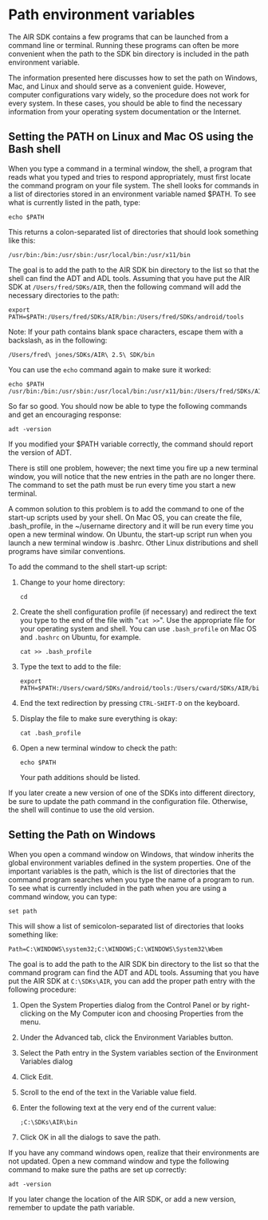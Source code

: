 # Path environment variables

The AIR SDK contains a few programs that can be launched from a command line or
terminal. Running these programs can often be more convenient when the path to
the SDK bin directory is included in the path environment variable.

The information presented here discusses how to set the path on Windows, Mac,
and Linux and should serve as a convenient guide. However, computer
configurations vary widely, so the procedure does not work for every system. In
these cases, you should be able to find the necessary information from your
operating system documentation or the Internet.

## Setting the PATH on Linux and Mac OS using the Bash shell

When you type a command in a terminal window, the shell, a program that reads
what you typed and tries to respond appropriately, must first locate the command
program on your file system. The shell looks for commands in a list of
directories stored in an environment variable named \$PATH. To see what is
currently listed in the path, type:

    echo $PATH

This returns a colon-separated list of directories that should look something
like this:

    /usr/bin:/bin:/usr/sbin:/usr/local/bin:/usr/x11/bin

The goal is to add the path to the AIR SDK bin directory to the list so that the
shell can find the ADT and ADL tools. Assuming that you have put the AIR SDK at
`/Users/fred/SDKs/AIR`, then the following command will add the necessary
directories to the path:

    export PATH=$PATH:/Users/fred/SDKs/AIR/bin:/Users/fred/SDKs/android/tools

Note: If your path contains blank space characters, escape them with a
backslash, as in the following:

    /Users/fred\ jones/SDKs/AIR\ 2.5\ SDK/bin

You can use the `echo` command again to make sure it worked:

    echo $PATH
    /usr/bin:/bin:/usr/sbin:/usr/local/bin:/usr/x11/bin:/Users/fred/SDKs/AIR/bin:/Users/fred/SDKs/android/tools

So far so good. You should now be able to type the following commands and get an
encouraging response:

    adt -version

If you modified your \$PATH variable correctly, the command should report the
version of ADT.

There is still one problem, however; the next time you fire up a new terminal
window, you will notice that the new entries in the path are no longer there.
The command to set the path must be run every time you start a new terminal.

A common solution to this problem is to add the command to one of the start-up
scripts used by your shell. On Mac OS, you can create the file, .bash_profile,
in the ~/username directory and it will be run every time you open a new
terminal window. On Ubuntu, the start-up script run when you launch a new
terminal window is .bashrc. Other Linux distributions and shell programs have
similar conventions.

To add the command to the shell start-up script:

1.  Change to your home directory:

        cd

2.  Create the shell configuration profile (if necessary) and redirect the text
    you type to the end of the file with "`cat >>`". Use the appropriate file
    for your operating system and shell. You can use `.bash_profile` on Mac OS
    and `.bashrc` on Ubuntu, for example.

        cat >> .bash_profile

3.  Type the text to add to the file:

        export PATH=$PATH:/Users/cward/SDKs/android/tools:/Users/cward/SDKs/AIR/bin

4.  End the text redirection by pressing `CTRL-SHIFT-D` on the keyboard.

5.  Display the file to make sure everything is okay:

        cat .bash_profile

6.  Open a new terminal window to check the path:

        echo $PATH

    Your path additions should be listed.

If you later create a new version of one of the SDKs into different directory,
be sure to update the path command in the configuration file. Otherwise, the
shell will continue to use the old version.

## Setting the Path on Windows

When you open a command window on Windows, that window inherits the global
environment variables defined in the system properties. One of the important
variables is the path, which is the list of directories that the command program
searches when you type the name of a program to run. To see what is currently
included in the path when you are using a command window, you can type:

    set path

This will show a list of semicolon-separated list of directories that looks
something like:

    Path=C:\WINDOWS\system32;C:\WINDOWS;C:\WINDOWS\System32\Wbem

The goal is to add the path to the AIR SDK bin directory to the list so that the
command program can find the ADT and ADL tools. Assuming that you have put the
AIR SDK at `C:\SDKs\AIR`, you can add the proper path entry with the following
procedure:

1.  Open the System Properties dialog from the Control Panel or by
    right-clicking on the My Computer icon and choosing Properties from the
    menu.

2.  Under the Advanced tab, click the Environment Variables button.

3.  Select the Path entry in the System variables section of the Environment
    Variables dialog

4.  Click Edit.

5.  Scroll to the end of the text in the Variable value field.

6.  Enter the following text at the very end of the current value:

        ;C:\SDKs\AIR\bin

7.  Click OK in all the dialogs to save the path.

If you have any command windows open, realize that their environments are not
updated. Open a new command window and type the following command to make sure
the paths are set up correctly:

    adt -version

If you later change the location of the AIR SDK, or add a new version, remember
to update the path variable.
